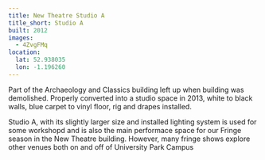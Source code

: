 ```yaml
---
title: New Theatre Studio A
title_short: Studio A
built: 2012
images:
  - 4ZvgFMq
location:
  lat: 52.938035
  lon: -1.196260
---
```


Part of the Archaeology and Classics building left up when building was demolished.
Properly converted into a studio space in 2013, white to black walls, blue carpet to
vinyl floor, rig and drapes installed.

Studio A, with its slightly larger size and installed lighting system is used for some workshopd and is also the main performace space for our Fringe season in the New Theatre building. However, many fringe shows explore other venues both on and off of University Park Campus


